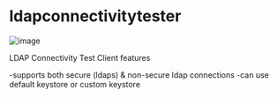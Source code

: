# ldapconnectivitytester

![image](https://github.com/kmetininan/ldapconnectivitytester/assets/113210519/a10415e0-5c59-4ddd-b5d6-089d43baeaf2)

LDAP Connectivity Test Client
features

-supports both secure (ldaps) & non-secure ldap connections
-can use default keystore or custom keystore


